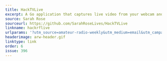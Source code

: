 ```yaml
---
title: HackTVLive
excerpt: A Go application that captures live video from your webcam and transmits it as an NTSC analog television signal using a HackRF SDR device.
source: Sarah Rose
sourceurl: https://github.com/SarahRoseLives/HackTVLive
linkname: hackrflive
urlparams: '?utm_source=amateur-radio-weekly&utm_medium=email&utm_campaign=newsletter'
headerimage: arw-header.gif
linktype: link
order: 6
issue: 396
---
```

